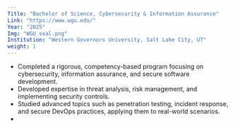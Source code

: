 ```yaml
---
Title: "Bachelor of Science, Cybersecurity & Information Assurance"
Link: "https://www.wgu.edu/"
Year: "2025"
Img: "WGU_seal.png"
Institution: "Western Governors University, Salt Lake City, UT"
weight: 1
---
```

- Completed a rigorous, competency-based program focusing on cybersecurity, information assurance, and secure software development.
- Developed expertise in threat analysis, risk management, and implementing security controls.
- Studied advanced topics such as penetration testing, incident response, and secure DevOps practices, applying them to real-world scenarios.
- 
